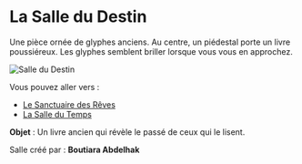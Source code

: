 # La Salle du Destin

Une pièce ornée de glyphes anciens. Au centre, un piédestal porte un livre poussiéreux. Les glyphes semblent briller lorsque vous vous en approchez.

![Salle du Destin](images/salle_destin.png)

Vous pouvez aller vers :
- [Le Sanctuaire des Rêves](salle8.md)
- [La Salle du Temps](salle10.md)

**Objet** : Un livre ancien qui révèle le passé de ceux qui le lisent.

Salle créé par : **Boutiara Abdelhak**
